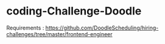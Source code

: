# coding-Challenge-Doodle

Requirements : https://github.com/DoodleScheduling/hiring-challenges/tree/master/frontend-engineer
